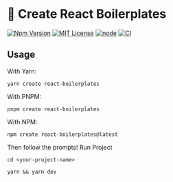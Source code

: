 # 🚀 Create React Boilerplates

[![Npm Version](https://img.shields.io/npm/v/npm.svg)](https://github.com/sj-distributor/create-react-boilerplates)
[![MIT License](https://img.shields.io/npm/l/react-native-tab-view.svg?style=flat-square)](https://github.com/sj-distributor/create-react-boilerplates/blob/main/LICENSE)
[![node](https://img.shields.io/badge/node-%5E14.18.0%20%7C%7C%20%3E%3D%2016.0.0-brightgreen)](https://github.com/nodejs/release#release-schedule)
[![CI](https://github.com/sj-distributor/create-react-boilerplates/actions/workflows/pull_request.yml/badge.svg)](https://github.com/sj-distributor/create-react-boilerplates/actions/workflows/pull_request.yml)

## Usage

With Yarn:

```
yarn create react-boilerplates
```

With PNPM:

```
pnpm create react-boilerplates
```

With NPM:

```
npm create react-boilerplates@latest
```

Then follow the prompts! Run Project

```
cd <your-project-name>

yarn && yarn dev
```